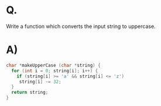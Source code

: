 # Q.
Write a function which converts the input string to uppercase.

# A)
```c
char *makeUpperCase (char *string) {
  for (int i = 0; string[i]; i++) {
    if (string[i] >= 'a' && string[i] <= 'z')
     string[i] -= 32;
  }
  return string;
}
